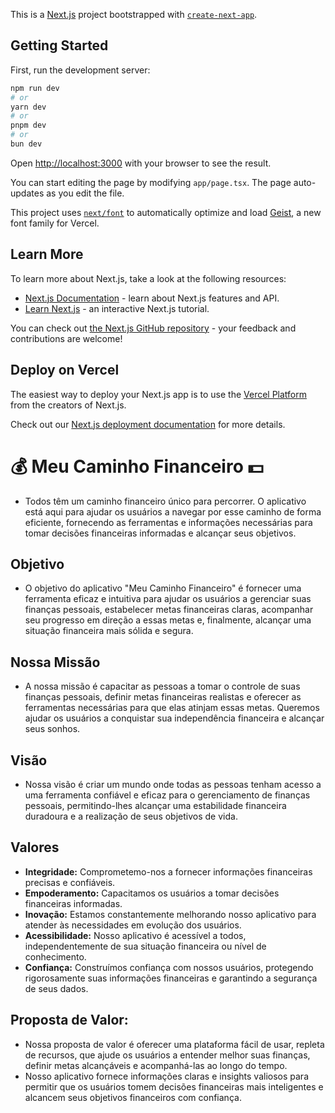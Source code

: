 This is a [Next.js](https://nextjs.org) project bootstrapped with [`create-next-app`](https://nextjs.org/docs/app/api-reference/cli/create-next-app).

## Getting Started

First, run the development server:

```bash
npm run dev
# or
yarn dev
# or
pnpm dev
# or
bun dev
```

Open [http://localhost:3000](http://localhost:3000) with your browser to see the result.

You can start editing the page by modifying `app/page.tsx`. The page auto-updates as you edit the file.

This project uses [`next/font`](https://nextjs.org/docs/app/building-your-application/optimizing/fonts) to automatically optimize and load [Geist](https://vercel.com/font), a new font family for Vercel.

## Learn More

To learn more about Next.js, take a look at the following resources:

- [Next.js Documentation](https://nextjs.org/docs) - learn about Next.js features and API.
- [Learn Next.js](https://nextjs.org/learn) - an interactive Next.js tutorial.

You can check out [the Next.js GitHub repository](https://github.com/vercel/next.js) - your feedback and contributions are welcome!

## Deploy on Vercel

The easiest way to deploy your Next.js app is to use the [Vercel Platform](https://vercel.com/new?utm_medium=default-template&filter=next.js&utm_source=create-next-app&utm_campaign=create-next-app-readme) from the creators of Next.js.

Check out our [Next.js deployment documentation](https://nextjs.org/docs/app/building-your-application/deploying) for more details.

# 💰 Meu Caminho Financeiro 💵

- Todos têm um caminho financeiro único para percorrer. O aplicativo está aqui para ajudar os usuários a navegar por esse caminho de forma eficiente, fornecendo as ferramentas e informações necessárias para tomar decisões financeiras informadas e alcançar seus objetivos.

## Objetivo

- O objetivo do aplicativo "Meu Caminho Financeiro" é fornecer uma ferramenta eficaz e intuitiva para ajudar os usuários a gerenciar suas finanças pessoais, estabelecer metas financeiras claras, acompanhar seu progresso em direção a essas metas e, finalmente, alcançar uma situação financeira mais sólida e segura.

## Nossa Missão

- A nossa missão é capacitar as pessoas a tomar o controle de suas finanças pessoais, definir metas financeiras realistas e oferecer as ferramentas necessárias para que elas atinjam essas metas. Queremos ajudar os usuários a conquistar sua independência financeira e alcançar seus sonhos.

## Visão

- Nossa visão é criar um mundo onde todas as pessoas tenham acesso a uma ferramenta confiável e eficaz para o gerenciamento de finanças pessoais, permitindo-lhes alcançar uma estabilidade financeira duradoura e a realização de seus objetivos de vida.

## Valores

- **Integridade:** Comprometemo-nos a fornecer informações financeiras precisas e confiáveis.
- **Empoderamento:** Capacitamos os usuários a tomar decisões financeiras informadas.
- **Inovação:** Estamos constantemente melhorando nosso aplicativo para atender às necessidades em evolução dos usuários.
- **Acessibilidade:** Nosso aplicativo é acessível a todos, independentemente de sua situação financeira ou nível de conhecimento.
- **Confiança:** Construímos confiança com nossos usuários, protegendo rigorosamente suas informações financeiras e garantindo a segurança de seus dados.

## Proposta de Valor:

- Nossa proposta de valor é oferecer uma plataforma fácil de usar, repleta de recursos, que ajude os usuários a entender melhor suas finanças, definir metas alcançáveis e acompanhá-las ao longo do tempo.
- Nosso aplicativo fornece informações claras e insights valiosos para permitir que os usuários tomem decisões financeiras mais inteligentes e alcancem seus objetivos financeiros com confiança.
